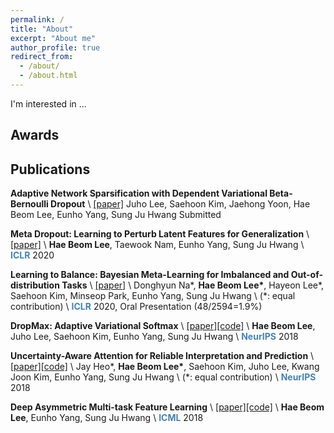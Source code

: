 ```yaml
---
permalink: /
title: "About"
excerpt: "About me"
author_profile: true
redirect_from:
  - /about/
  - /about.html
---
```


I'm interested in ...

## Awards

## Publications

**Adaptive Network Sparsification with Dependent Variational Beta-Bernoulli Dropout** \\
[[paper]](https://arxiv.org/pdf/1805.10896.pdf)
Juho Lee, Saehoon Kim, Jaehong Yoon, Hae Beom Lee, Eunho Yang, Sung Ju Hwang
Submitted

**Meta Dropout: Learning to Perturb Latent Features for Generalization** \\
[[paper]](https://openreview.net/pdf?id=BJgd81SYwr) \\
**Hae Beom Lee**, Taewook Nam, Eunho Yang, Sung Ju Hwang \\
<span style="color:steelblue">**ICLR**</span> 2020

**Learning to Balance: Bayesian Meta-Learning for Imbalanced and Out-of-distribution Tasks** \\
[[paper]](https://openreview.net/pdf?id=rkeZIJBYvr) \\
Donghyun Na\*, **Hae Beom Lee\***, Hayeon Lee\*, Saehoon Kim, Minseop Park, Eunho Yang, Sung Ju Hwang \\
(\*: equal contribution) \\
<span style="color:steelblue">**ICLR**</span> 2020, Oral Presentation (48/2594=1.9%)

**DropMax: Adaptive Variational Softmax** \\
[[paper]](https://arxiv.org/pdf/1712.07834.pdf)[[code]](https://github.com/haebeom-lee/dropmax) \\
**Hae Beom Lee**, Juho Lee, Saehoon Kim, Eunho Yang, Sung Ju Hwang \\
<span style="color:steelblue">**NeurIPS**</span> 2018

**Uncertainty-Aware Attention for Reliable Interpretation and Prediction** \\
[[paper]](https://arxiv.org/pdf/1805.09653.pdf)[[code]](https://github.com/jayheo/UA) \\
Jay Heo\*, **Hae Beom Lee\***, Saehoon Kim, Juho Lee, Kwang Joon Kim, Eunho Yang, Sung Ju Hwang \\
(\*: equal contribution) \\
<span style="color:steelblue">**NeurIPS**</span> 2018

**Deep Asymmetric Multi-task Feature Learning** \\
[[paper]](https://arxiv.org/pdf/1708.00260.pdf)[[code]](https://github.com/haebeom-lee/amtfl) \\
**Hae Beom Lee**, Eunho Yang, Sung Ju Hwang \\
<span style="color:steelblue">**ICML**</span> 2018

